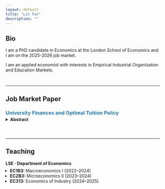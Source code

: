 ```yaml
---
layout: default
title: "Lin Fan"
description: ""
---
```


## Bio
I am a PhD candidate in Economics at the London School of Economics and I am on the 2025-2026 job market.

I am an applied economist with interests in Empirical Industrial Organization and Education Markets.
<div style="height:15px;"></div>

---

## Job Market Paper

<div class="working-paper">
  <h3 style="margin-bottom: 0.2em;">
    <a href="{{ site.baseurl }}/assets/LinFan_LSE_JMP.pdf" style="color: #267CB9; text-decoration: none;">
      University Finances and Optimal Tuition Policy
    </a>
  </h3>
  <p style="margin:0; font-size: 0.9em; color: gray;"></p>
  <details>
    <summary><strong>Abstract</strong></summary>
    <div class="abstract-text">
      TBD
    </div>
  </details>
</div>
<div style="height:40px;"></div>


---

## Teaching

<div style="margin-bottom: 0;"><strong>LSE · Department of Economics</strong></div>
<ul style="margin-top: .5em; margin-bottom: 0; padding-left: 1em; list-style-type: disc;">
  <li><strong>EC1B3:</strong> Macroeconomics I (2022–2024)</li>
  <li><strong>EC2B3:</strong> Microeconomics II (2023–2024)</li>
  <li><strong>EC313:</strong> Economics of Industry (2024–2025)</li>
</ul>

